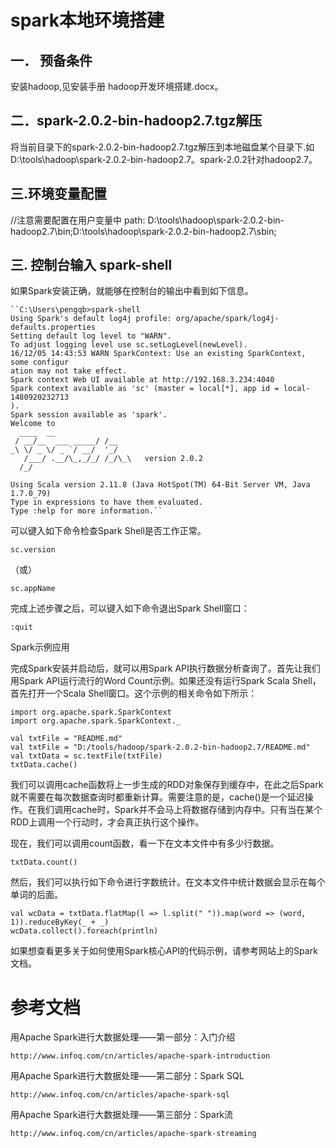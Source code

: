 # spark本地环境搭建 #
## 一．	预备条件 ##

安装hadoop,见安装手册 hadoop开发环境搭建.docx。

## 二．spark-2.0.2-bin-hadoop2.7.tgz解压 ##

将当前目录下的spark-2.0.2-bin-hadoop2.7.tgz解压到本地磁盘某个目录下.如D:\tools\hadoop\spark-2.0.2-bin-hadoop2.7。spark-2.0.2针对hadoop2.7。

## 三.环境变量配置 ##

//注意需要配置在用户变量中
path: D:\tools\hadoop\spark-2.0.2-bin-hadoop2.7\bin;D:\tools\hadoop\spark-2.0.2-bin-hadoop2.7\sbin;

## 三. 控制台输入 spark-shell ##

如果Spark安装正确，就能够在控制台的输出中看到如下信息。

    ``C:\Users\pengqb>spark-shell
    Using Spark's default log4j profile: org/apache/spark/log4j-defaults.properties
    Setting default log level to "WARN".
    To adjust logging level use sc.setLogLevel(newLevel).
    16/12/05 14:43:53 WARN SparkContext: Use an existing SparkContext, some configur
    ation may not take effect.
    Spark context Web UI available at http://192.168.3.234:4040
    Spark context available as 'sc' (master = local[*], app id = local-1480920232713
    ).
    Spark session available as 'spark'.
    Welcome to
      ____  __
     / __/__  ___ _____/ /__
    _\ \/ _ \/ _ `/ __/  '_/
       /___/ .__/\_,_/_/ /_/\_\   version 2.0.2
      /_/
    
    Using Scala version 2.11.8 (Java HotSpot(TM) 64-Bit Server VM, Java 1.7.0_79)
    Type in expressions to have them evaluated.
    Type :help for more information.``

可以键入如下命令检查Spark Shell是否工作正常。

    sc.version

（或）

    sc.appName

完成上述步骤之后，可以键入如下命令退出Spark Shell窗口：

    :quit

Spark示例应用

完成Spark安装并启动后，就可以用Spark API执行数据分析查询了。首先让我们用Spark API运行流行的Word Count示例。如果还没有运行Spark Scala Shell，首先打开一个Scala Shell窗口。这个示例的相关命令如下所示：

    import org.apache.spark.SparkContext
    import org.apache.spark.SparkContext._
     
    val txtFile = "README.md"
	val txtFile = "D:/tools/hadoop/spark-2.0.2-bin-hadoop2.7/README.md"
    val txtData = sc.textFile(txtFile)
    txtData.cache()

我们可以调用cache函数将上一步生成的RDD对象保存到缓存中，在此之后Spark就不需要在每次数据查询时都重新计算。需要注意的是，cache()是一个延迟操作。在我们调用cache时，Spark并不会马上将数据存储到内存中。只有当在某个RDD上调用一个行动时，才会真正执行这个操作。

现在，我们可以调用count函数，看一下在文本文件中有多少行数据。

    txtData.count()

然后，我们可以执行如下命令进行字数统计。在文本文件中统计数据会显示在每个单词的后面。

    val wcData = txtData.flatMap(l => l.split(" ")).map(word => (word, 1)).reduceByKey(_ + _)
    wcData.collect().foreach(println)

如果想查看更多关于如何使用Spark核心API的代码示例，请参考网站上的Spark文档。

# 参考文档 #
用Apache Spark进行大数据处理——第一部分：入门介绍

    http://www.infoq.com/cn/articles/apache-spark-introduction

用Apache Spark进行大数据处理——第二部分：Spark SQL

    http://www.infoq.com/cn/articles/apache-spark-sql

用Apache Spark进行大数据处理——第三部分：Spark流

	http://www.infoq.com/cn/articles/apache-spark-streaming